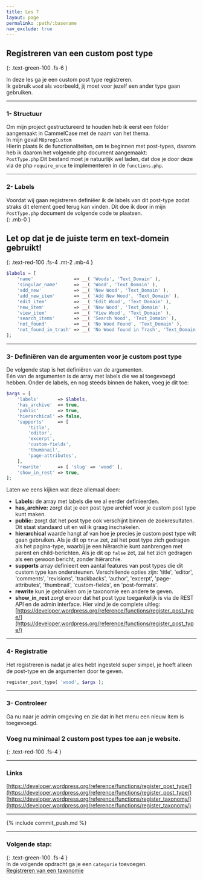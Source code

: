 ```yaml
---
title: Les 7
layout: page 
permalink: :path/:basename 
nav_exclude: true
---
```


## Registreren van een custom post type
{: .text-green-100 .fs-6 }

In deze les ga je een custom post type registreren.  
Ik gebruik `wood` als voorbeeld, jij moet voor jezelf een ander type gaan gebruiken.  

---
### 1- Structuur
Om mijn project gestructureerd te houden heb ik eerst een folder aangemaakt in CammelCase met de naam van het thema.  
In mijn geval `M8progCustom`  
Hierin plaats ik de functionaliteiten, om te beginnen met post-types, daarom heb ik daarom het volgende php document aangemaakt:  
`PostType.php`
Dit bestand moet je natuurlijk wel laden, dat doe je door deze via de php `require_once` te implementeren in de `functions.php`.

---
### 2- Labels
Voordat wij gaan registreren definiëer ik de labels van dit post-type zodat straks dit element goed terug kan vinden.
Dit doe ik door in mijn `PostType.php` document de volgende code te plaatsen.  
{: .mb-0 }
## Let op dat je de juiste **term** en **text-domein** gebruikt!  
{: .text-red-100 .fs-4 .mt-2 .mb-4 }

```php
$labels = [
	'name'               => __( 'Woods', 'Text_Domain' ),
	'singular_name'      => __( 'Wood', 'Text_Domain' ),
	'add_new'            => __( 'New Wood', 'Text_Domain' ),
	'add_new_item'       => __( 'Add New Wood', 'Text_Domain' ),
	'edit_item'          => __( 'Edit Wood', 'Text_Domain' ),
	'new_item'           => __( 'New Wood', 'Text_Domain' ),
	'view_item'          => __( 'View Wood', 'Text_Domain' ),
	'search_items'       => __( 'Search Wood', 'Text_Domain' ),
	'not_found'          => __( 'No Wood Found', 'Text_Domain' ),
	'not_found_in_trash' => __( 'No Wood found in Trash', 'Text_Domain' ),
];
```

---
### 3- Definiëren van de argumenten voor je custom post type
De volgende stap is het definiëren van de argumenten.  
Eén van de argumenten is de array met labels die we al toegevoegd hebben.
Onder de labels, en nog steeds binnen de haken, voeg je dit toe:
```php
$args = [
	'labels'       => $labels,
	'has_archive'  => true,
	'public'       => true,
	'hierarchical' => false,
	'supports'     => [
		'title',
		'editor',
		'excerpt',
		'custom-fields',
		'thumbnail',
		'page-attributes',
	],
	'rewrite'      => [ 'slug' => 'wood' ],
	'show_in_rest' => true,
];
```
Laten we eens kijken wat deze allemaal doen:
- **Labels:** de array met labels die we al eerder definieerden.
- **has_archive:** zorgt dat je een post type archief voor je custom post type kunt maken. 
- **public:** zorgt dat het post type ook verschijnt binnen de zoekresultaten. Dit staat standaard uit en wil ik graag inschakelen.
- **hierarchical** waarde hangt af van hoe je precies je custom post type wilt gaan gebruiken. Als je dit op `true` zet, zal het post type zich gedragen als het pagina-type, waarbij je een hiërarchie kunt aanbrengen met parent en child-berichten. Als je dit op `false` zet, zal het zich gedragen als een gewoon bericht, zonder hiërarchie.
- **supports** array definieert een aantal features van post types die dit custom type kan ondersteunen. Verschillende opties zijn: 'title', 'editor', 'comments', 'revisions', 'trackbacks', 'author', 'excerpt', 'page-attributes', 'thumbnail', 'custom-fields', en 'post-formats'.
- **rewrite** kun je gebruiken om je taxonomie een andere te geven.
- **show_in_rest** zorgt ervoor dat het post type toegankelijk is via de REST API en de admin interface.
Hier vind je de complete uitleg: [https://developer.wordpress.org/reference/functions/register_post_type/](https://developer.wordpress.org/reference/functions/register_post_type/)

---
### 4- Registratie
Het registreren is nadat je alles hebt ingesteld super simpel, je hoeft alleen de post-type en de argumenten door te geven.  
```php
register_post_type( 'wood', $args );
```

---
### 3- Controleer
Ga nu naar je admin omgeving en zie dat in het menu een nieuw item is toegevoegd.  
### Voeg nu **minimaal 2 custom post types** toe aan je website.
{: .text-red-100 .fs-4 }

---
### Links
[https://developer.wordpress.org/reference/functions/register_post_type/](https://developer.wordpress.org/reference/functions/register_post_type/)
[https://developer.wordpress.org/reference/functions/register_taxonomy/](https://developer.wordpress.org/reference/functions/register_taxonomy/)

---
{% include commit_push.md %}

---
### Volgende stap:
{: .text-green-100 .fs-4 }  
In de volgende opdracht ga je een `categorie` toevoegen.  
[Registreren van een taxonomie](taxonomy)


